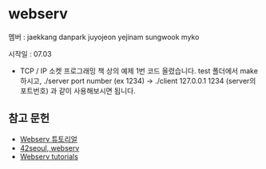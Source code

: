 # webserv

멤버 : jaekkang danpark juyojeon yejinam sungwook myko

시작일 : 07.03

- TCP / IP 소켓 프로그래밍 책 상의 예제 1번 코드 올렸습니다.
  test 폴더에서 make 하시고, ./server port number (ex 1234) -> ./client 127.0.0.1 1234 (server의 포트번호) 과 같이 사용해보시면 됩니다.

## 참고 문헌

- [Webserv 튜토리얼](https://42seoul.gitbook.io/webserv/)
- [42seoul, webserv](https://cdn.intra.42.fr/pdf/pdf/86733/en.subject.pdf)
- [Webserv tutorials](https://42seoul.gitbook.io/webserv/)
